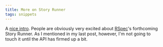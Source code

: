 ```yaml
---
title: More on Story Runner
tags: snippets
---
```


A [nice intro](http://www.vaporbase.com/postings/Beginners_Guide_to_Rspec_on_Story_Runner). People are obviously very excited about [RSpec](http://typechecked.net/wiki/RSpec)'s forthcoming Story Runner. As I mentioned in my last post, however, I'm not going to touch it until the API has firmed up a bit.
